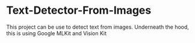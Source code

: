 # Text-Detector-From-Images
This project can be use to detect text from images. Underneath the hood, this is using Google MLKit and Vision Kit
